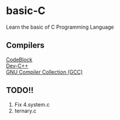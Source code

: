 # basic-C
Learn the basic of C Programming Language

## Compilers
[CodeBlock](http://www.codeblocks.org/)   
[Dev-C++](https://en.wikipedia.org/wiki/Dev-C%2B%2B)   
[GNU Compiler Collection (GCC)](https://gcc.gnu.org/)

## TODO!!
1. Fix 4.system.c
2. ternary.c
